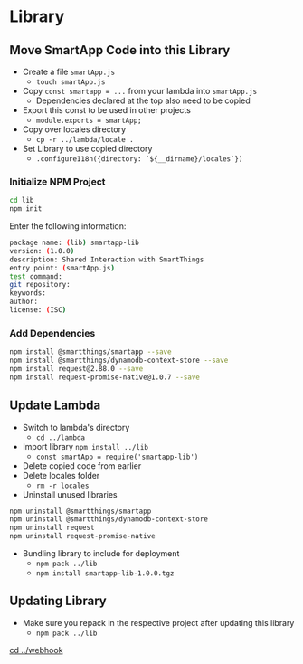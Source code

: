 # Library

## Move SmartApp Code into this Library
* Create a file `smartApp.js`
    * `touch smartApp.js`
* Copy `const smartapp = ...` from your lambda into `smartApp.js`
    * Dependencies declared at the top also need to be copied
* Export this const to be used in other projects
  * `module.exports = smartApp;`
* Copy over locales directory
  * `cp -r ../lambda/locale .`
* Set Library to use copied directory
  * ``.configureI18n({directory: `${__dirname}/locales`})``
 
### Initialize NPM Project
```bash
cd lib
npm init
```

Enter the following information:
```bash
package name: (lib) smartapp-lib
version: (1.0.0) 
description: Shared Interaction with SmartThings
entry point: (smartApp.js) 
test command: 
git repository: 
keywords: 
author: 
license: (ISC)
```

### Add Dependencies
```bash
npm install @smartthings/smartapp --save
npm install @smartthings/dynamodb-context-store --save
npm install request@2.88.0 --save
npm install request-promise-native@1.0.7 --save
```

## Update Lambda
* Switch to lambda's directory
    * `cd ../lambda`
* Import library `npm install ../lib`
    * `const smartApp = require('smartapp-lib')`
* Delete copied code from earlier
* Delete locales folder
    * `rm -r locales`
* Uninstall unused libraries
```bash
npm uninstall @smartthings/smartapp
npm uninstall @smartthings/dynamodb-context-store
npm uninstall request
npm uninstall request-promise-native
```
* Bundling library to include for deployment
    * `npm pack ../lib`
    * `npm install smartapp-lib-1.0.0.tgz`
    
## Updating Library
* Make sure you repack in the respective project after updating this library
    * `npm pack ../lib`

[cd ../webhook](../webhook/README.md)
